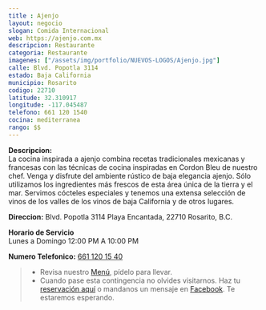 ```yaml
---
title : Ajenjo
layout: negocio
slogan: Comida Internacional
web: https://ajenjo.com.mx
descripcion: Restaurante
categoria: Restaurante
imagenes: ["/assets/img/portfolio/NUEVOS-LOGOS/Ajenjo.jpg"]
calle: Blvd. Popotla 3114
estado: Baja California
municipio: Rosarito
codigo: 22710
latitude: 32.310917
longitude: -117.045487
telefono: 661 120 1540
cocina: mediterranea
rango: $$
---
```


**Descripcion:**
<br>
La cocina inspirada a ajenjo combina recetas tradicionales mexicanas y francesas con las técnicas de cocina inspiradas en Cordon Bleu de nuestro chef. Venga y disfrute del ambiente rústico de baja elegancia ajenjo. Sólo utilizamos los ingredientes más frescos de esta área única de la tierra y el mar. Servimos cócteles especiales y tenemos una extensa selección de vinos de los valles de los vinos de baja California y de otros lugares.

**Direccion:** Blvd. Popotla 3114 Playa Encantada, 22710 Rosarito, B.C.

 **Horario de Servicio**
 <br>
 Lunes a Domingo  12:00 PM A 10:00 PM

 **Numero Telefonico:** <a href="tel:+526611201540">661 120 15 40</a>

 >* Revisa nuestro [Menú](https://ajenjo.com.mx/menus/?lang=es), pídelo para llevar.  
 >* Cuando pase esta contingencia no olvides visitarnos. Haz tu [reservación aquí](https://ajenjo.com.mx/reservaciones/?lang=es) o mandanos un mensaje en [Facebook](https://www.facebook.com/ajenjo.latitud). Te estaremos esperando.

